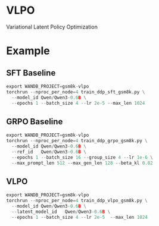 # VLPO
Variational Latent Policy Optimization

# Example
## SFT Baseline
```python
export WANDB_PROJECT=gsm8k-vlpo
torchrun --nproc_per_node=4 train_ddp_sft_gsm8k.py \
  --model_id Qwen/Qwen3-0.6B \
  --epochs 1 --batch_size 4 --lr 2e-5 --max_len 1024
```

## GRPO Baseline
```python
export WANDB_PROJECT=gsm8k-vlpo
torchrun --nproc_per_node=4 train_ddp_grpo_gsm8k.py \
  --model_id Qwen/Qwen3-0.6B \
  --ref_id   Qwen/Qwen3-0.6B \
  --epochs 1 --batch_size 16 --group_size 4 --lr 1e-6 \
  --max_prompt_len 512 --max_gen_len 128 --beta_kl 0.02
```

## VLPO
```python
export WANDB_PROJECT=gsm8k-vlpo
torchrun --nproc_per_node=4 train_ddp_vlpo_gsm8k.py \
  --model_id Qwen/Qwen3-0.6B \
  --latent_model_id   Qwen/Qwen3-0.6B \
  --epochs 1 --batch_size 4 --lr 2e-5  --max_len 1024
```